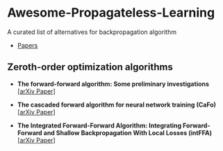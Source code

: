 # Awesome-Propagateless-Learning
A curated list of alternatives for backpropagation algorithm

* [Papers](#Papers)

## Zeroth-order optimization algorithms


* **The forward-forward algorithm: Some preliminary investigations** [[arXiv Paper]](https://arxiv.org/abs/2212.13345)

* **The cascaded forward algorithm for neural network training (CaFo)** [[arXiv Paper]](https://arxiv.org/abs/2303.09728)

* **The Integrated Forward-Forward Algorithm: Integrating Forward-Forward and Shallow Backpropagation With Local Losses (intFFA)** [[arXiv Paper]](https://arxiv.org/abs/2305.12960)
